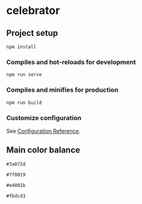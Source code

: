 # celebrator

## Project setup
```
npm install
```

### Compiles and hot-reloads for development
```
npm run serve
```

### Compiles and minifies for production
```
npm run build
```

### Customize configuration
See [Configuration Reference](https://cli.vuejs.org/config/).



## Main color balance 
```
#3a072d
```
```
#7f0019
```
```
#e4001b
```
```
#fbdcd3
```